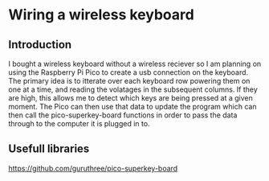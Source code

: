 # Wiring a wireless keyboard
## Introduction
I bought a wireless keyboard without a wireless reciever so I am planning on using the Raspberry Pi Pico to create a usb connection on the keyboard. The primary idea is to itterate over each keyboard row powering them on one at a time, and reading the volatages in the subsequent columns. If they are high, this allows me to detect which keys are being pressed at a given moment. The Pico can then use that data to update the program which can then call the pico-superkey-board functions in order to pass the data through to the computer it is plugged in to.

## Usefull libraries
https://github.com/guruthree/pico-superkey-board
